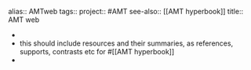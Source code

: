 alias:: AMTweb
tags::
project:: #AMT
see-also:: [[AMT hyperbook]]
title:: AMT web

-
- this should include resources and their summaries, as references, supports, contrasts etc for #[[AMT hyperbook]]
-